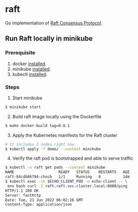 # raft
Go implementation of [Raft Consensus Protocol](https://raft.github.io/).

## Run Raft locally in minikube

### Prerequisite
1. docker [installed](https://docs.docker.com/get-docker/).
2. minikube [installed](https://minikube.sigs.k8s.io/docs/start/).
3. kubectl [installed](https://kubernetes.io/docs/tasks/tools/).

### Steps

1. Start minikube
```bash
$ minikube start
```

2. Build raft image locally using the Dockerfile
```bash
$ make docker-build tag=0.0.1 
```

3. Apply the Kubernetes manifests for the Raft cluster
```bash
# It includes 3 nodes right now.
$ kubectl apply -f demo/ --context minikube 
```

4. Verify the raft pod is bootstrapped and able to serve traffic
```bash
$ kubectl -n raft get pods --context minikube
NAME                    READY   STATUS    RESTARTS   AGE
raft-84cdb86794-chncb   1/1     Running   0          14m 
$ kubectl exec -it $ECHO_CLIENT_POD -n echo-client -- \
 env bash curl -I raft.raft.svc.cluster.local:8080/ping
HTTP/1.1 200 OK
Server: fasthttp
Date: Tue, 21 Jun 2022 06:02:26 GMT
Content-Type: application/json
```

